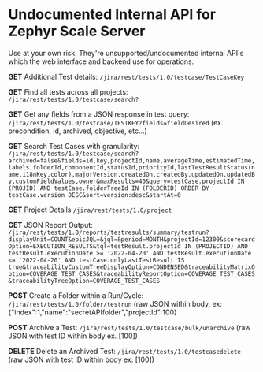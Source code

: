 # Undocumented Internal API for Zephyr Scale Server

Use at your own risk. They're unsupported/undocumented internal API's which the web interface and backend use for operations.


**GET** Additional Test details: ```/jira/rest/tests/1.0/testcase/TestCaseKey```

**GET** Find all tests across all projects: ```/jira/rest/tests/1.0/testcase/search?```

**GET** Get any fields from a JSON response in test query: ```/jira/rest/tests/1.0/testcase/TESTKEY?fields=fieldDesired``` (ex. precondition, id, archived, objective, etc...) 

**GET** Search Test Cases with granularity: ```/jira/rest/tests/1.0/testcase/search?archived=false&fields=id,key,projectId,name,averageTime,estimatedTime,labels,folderId,componentId,statusId,priorityId,lastTestResultStatus(name,i18nKey,color),majorVersion,createdOn,createdBy,updatedOn,updatedBy,customFieldValues,owner&maxResults=40&query=testCase.projectId IN (PROJID) AND testCase.folderTreeId IN (FOLDERID) ORDER BY testCase.version DESC&sort=version:desc&startAt=0```

**GET** Project Details ```/jira/rest/tests/1.0/project```

**GET** JSON Report Output: ```/jira/rest/tests/1.0/reports/testresults/summary/testrun?displayUnit=COUNT&epicJQL=&jql=&period=MONTH&projectId=12300&scorecardOption=EXECUTION_RESULTS&tql=testResult.projectId IN (PROJECTID) AND testResult.executionDate >= '2022-04-20' AND testResult.executionDate <= '2022-04-20' AND testCase.onlyLastTestResult IS true&traceabilityCustomTreeDisplayOption=CONDENSED&traceabilityMatrixOption=COVERAGE_TEST_CASES&traceabilityReportOption=COVERAGE_TEST_CASES&traceabilityTreeOption=COVERAGE_TEST_CASES```

**POST** Create a Folder within a Run/Cycle: ```/jira/rest/tests/1.0/folder/testrun``` (raw JSON within body, ex: {"index":1,"name":"secretAPIfolder","projectId":100}

**POST** Archive a Test: ```/jira/rest/tests/1.0/testcase/bulk/unarchive``` (raw JSON with test ID within body ex. [100])

**DELETE** Delete an Archived Test: ```/jira/rest/tests/1.0/testcasedelete``` (raw JSON with test ID within body ex. [100])

